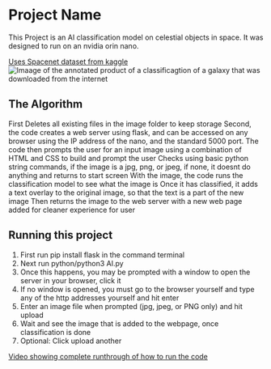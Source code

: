 # Project Name

This Project is an AI classification model on celestial objects in space. It was designed to run on an nvidia orin nano.

[Uses Spacenet dataset from kaggle](https://www.kaggle.com/datasets/razaimam45/spacenet-an-optimally-distributed-astronomy-data)
![Imaage of the annotated product of a classificagtion of a galaxy that was downloaded from the internet](![annotated_gal](/home/nvidia/final/static/images/annotated_092719_mt_blackhole_feat.jpg))

## The Algorithm

First Deletes all existing files in the image folder to keep storage
Second, the code creates a web server using flask, and can be accessed on any browser using the IP address of the nano, and the standard 5000 port.
The code then prompts the user for an input image using a combination of HTML and CSS to build and prompt the user
Checks using basic python string commands, if the image is a jpg, png, or jpeg, if none, it doesnt do anything and returns to start screen
With the image, the code runs the classification model to see what the image is
Once it has classified, it adds a text overlay to the original image, so that the text is a part of the new image
Then returns the image to the web server with a new web page added for cleaner experience for user

## Running this project

1. First run pip install flask in the command terminal
2. Next run python/python3 AI.py
3. Once this happens, you may be prompted with a window to open the server in your browser, click it
4.  If no window is opened, you must go to the browser yourself and type any of the http addresses yourself and hit enter
5.  Enter an image file when prompted (jpg, jpeg, or PNG only) and hit upload
6.  Wait and see the image that is added to the webpage, once classification is done
7.  Optional: Click upload another
   

[Video showing complete runthrough of how to run the code](https://youtu.be/5nkTpQ6OKjc)
